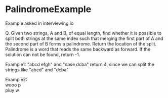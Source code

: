 # PalindromeExample

Example asked in interviewing.io

Q. Given two strings, A and B, of equal length, find whether it is possible to split both strings at the same index such that merging the first part of A and the second part of B forms a palindrome. Return the location of the split. Palindrome is a word that reads the same backward as forward.
If the solution can not be found, return -1.

Example1:
"abcd efgh" and 
"dase dcba" return 4, since we can split the strings like "abcd" and "dcba"

Example2:<br/>
wooo p<br/>
piuy w<br/>
